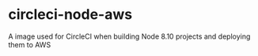 # circleci-node-aws
A image used for CircleCI when building Node 8.10 projects and deploying them to AWS
